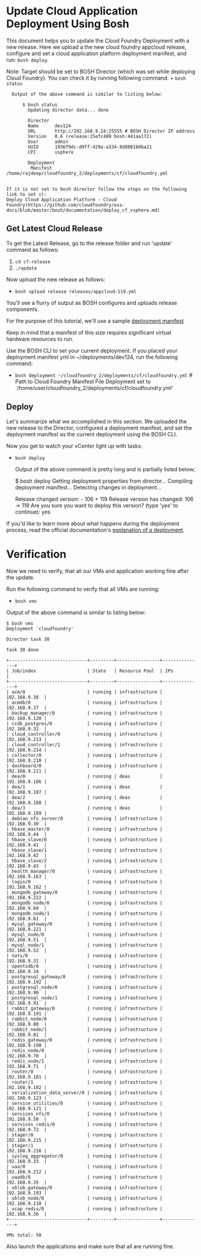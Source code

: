 # Update Cloud Application Deployment Using Bosh #

This document helps you to update the Cloud Foundry Deployment with a new release. Here we upload a the new cloud foundry appcloud release, configure and set a cloud application platform deployment manifest, and run: `bosh deploy`.

Note: Target should be set to BOSH Director (which was set while deploying Cloud Foundry). You can check it by running following command:
      + `bosh status`

      Output of the above command is similar to listing below:

          $ bosh status
            Updating director data... done

            Director
            Name      dev124
            URL       http://192.168.9.24:25555 # BOSH Director IP address
            Version   0.6 (release:15efc489 bosh:441aa172)
            User      admin
            UUID      1936f9dc-d9ff-429a-a334-8d8001b0ba21
            CPI       vsphere

            Deployment
             Manifest  /home/rajdeep/cloudfoundry_2/deployments/cf/cloudfoundry.yml
       

    If it is not set to bosh director follow the steps on the following link to set it:
    Deploy Cloud Application Platform - Cloud Foundry(https://github.com/cloudfoundry/oss-docs/blob/master/bosh/documentation/deploy_cf_vsphere.md)

## Get Latest Cloud Release ##

To get the Latest Release, go to the release folder and run 'update' command as follows:

1. `cd cf-release`
2. `./update`

Now upload the new release as follows:

+ `bosh upload release releases/appcloud-119.yml`

You'll see a flurry of output as BOSH configures and uploads release components. 

For the purpose of this tutorial, we'll use a sample [deployment manifest](https://github.com/cloudfoundry/oss-docs/blob/master/bosh/tutorial/examples/dev124.yml)

Keep in mind that a manifest of this size requires significant virtual hardware resources to run.

Use the BOSH CLI to set your current deployment. If you placed your deployment manifest yml in ~/deployments/dev124, run the following command: 

+ `bosh deployment ~/cloudfoundry_2/deployments/cf/cloudfoundry.yml` # Path to Cloud Foundry Manifest File
   Deployment set to `/home/user/cloudfoundry_2/deployments/cf/cloudfoundry.yml'

## Deploy ##

Let's summarize what we accomplished in this section. We uploaded the new release to the Director, configured a deployment manifest, and set the deployment manifest as the current deployment using the BOSH CLI. 

Now you get to watch your vCenter light up with tasks:


+ `bosh deploy`

   Output of the above command is pretty long and is partially listed below;

   $ bosh deploy 
     Getting deployment properties from director...
     Compiling deployment manifest...
     Detecting changes in deployment...

     Release
     changed version:
      - 106
      + 119
     Release version has changed: 106 -> 119
     Are you sure you want to deploy this version? (type 'yes' to continue): yes


If you'd like to learn more about what happens during the deployment process, read the official documentation's [explanation of a deployment](https://github.com/cloudfoundry/oss-docs/blob/master/bosh/documentation/documentation.md#bosh-deployments).


# Verification #

Now we need to verify, that all our VMs and application working fine after the update. 

Run the following command to verify that all VMs are running:

+ `bosh vms`

Output of the above command is similar to listing below:

	$ bosh vms
	Deployment `cloudfoundry'
	
	Director task 30
	
	Task 30 done
	
	+-----------------------------+---------+----------------+---------------+
	| Job/index                   | State   | Resource Pool  | IPs           |
	+-----------------------------+---------+----------------+---------------+
	| acm/0                       | running | infrastructure | 192.168.9.38  |
	| acmdb/0                     | running | infrastructure | 192.168.9.37  |
	| backup_manager/0            | running | infrastructure | 192.168.9.120 |
	| ccdb_postgres/0             | running | infrastructure | 192.168.9.32  |
	| cloud_controller/0          | running | infrastructure | 192.168.9.213 |
	| cloud_controller/1          | running | infrastructure | 192.168.9.214 |
	| collector/0                 | running | infrastructure | 192.168.9.210 |
	| dashboard/0                 | running | infrastructure | 192.168.9.211 |
	| dea/0                       | running | deas           | 192.168.9.186 |
	| dea/1                       | running | deas           | 192.168.9.187 |
	| dea/2                       | running | deas           | 192.168.9.188 |
	| dea/3                       | running | deas           | 192.168.9.189 |
	| debian_nfs_server/0         | running | infrastructure | 192.168.9.30  |
	| hbase_master/0              | running | infrastructure | 192.168.9.44  |
	| hbase_slave/0               | running | infrastructure | 192.168.9.41  |
	| hbase_slave/1               | running | infrastructure | 192.168.9.42  |
	| hbase_slave/2               | running | infrastructure | 192.168.9.43  |
	| health_manager/0            | running | infrastructure | 192.168.9.163 |
	| login/0                     | running | infrastructure | 192.168.9.162 |
	| mongodb_gateway/0           | running | infrastructure | 192.168.9.222 |
	| mongodb_node/0              | running | infrastructure | 192.168.9.60  |
	| mongodb_node/1              | running | infrastructure | 192.168.9.61  |
	| mysql_gateway/0             | running | infrastructure | 192.168.9.221 |
	| mysql_node/0                | running | infrastructure | 192.168.9.51  |
	| mysql_node/1                | running | infrastructure | 192.168.9.52  |
	| nats/0                      | running | infrastructure | 192.168.9.31  |
	| opentsdb/0                  | running | infrastructure | 192.168.9.34  |
	| postgresql_gateway/0        | running | infrastructure | 192.168.9.192 |
	| postgresql_node/0           | running | infrastructure | 192.168.9.90  |
	| postgresql_node/1           | running | infrastructure | 192.168.9.91  |
	| rabbit_gateway/0            | running | infrastructure | 192.168.9.191 |
	| rabbit_node/0               | running | infrastructure | 192.168.9.80  |
	| rabbit_node/1               | running | infrastructure | 192.168.9.81  |
	| redis_gateway/0             | running | infrastructure | 192.168.9.190 |
	| redis_node/0                | running | infrastructure | 192.168.9.70  |
	| redis_node/1                | running | infrastructure | 192.168.9.71  |
	| router/0                    | running | infrastructure | 192.168.9.101 |
	| router/1                    | running | infrastructure | 192.168.9.102 |
	| serialization_data_server/0 | running | infrastructure | 192.168.9.123 |
	| service_utilities/0         | running | infrastructure | 192.168.9.121 |
	| services_nfs/0              | running | infrastructure | 192.168.9.50  |
	| services_redis/0            | running | infrastructure | 192.168.9.72  |
	| stager/0                    | running | infrastructure | 192.168.9.215 |
	| stager/1                    | running | infrastructure | 192.168.9.216 |
	| syslog_aggregator/0         | running | infrastructure | 192.168.9.33  |
	| uaa/0                       | running | infrastructure | 192.168.9.212 |
	| uaadb/0                     | running | infrastructure | 192.168.9.35  |
	| vblob_gateway/0             | running | infrastructure | 192.168.9.193 |
	| vblob_node/0                | running | infrastructure | 192.168.9.110 |
	| vcap_redis/0                | running | infrastructure | 192.168.9.36  |
	+-----------------------------+---------+----------------+---------------+
	
	VMs total: 50

Also launch the applications and make sure that all are running fine.



